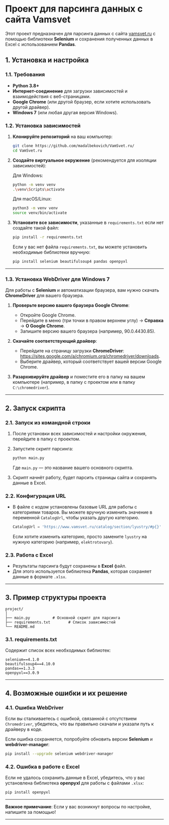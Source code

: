 # **Проект для парсинга данных с сайта Vamsvet**

Этот проект предназначен для парсинга данных с сайта [vamsvet.ru](https://www.vamsvet.ru) с помощью библиотеки **Selenium** и сохранения полученных данных в Excel с использованием **Pandas**.

## **1. Установка и настройка**

### 1.1. **Требования**

- **Python 3.8+**
- **Интернет-соединение** для загрузки зависимостей и взаимодействия с веб-страницами.
- **Google Chrome** (или другой браузер, если хотите использовать другой драйвер).
- **Windows 7** (или любая другая версия Windows).

### 1.2. **Установка зависимостей**

1. **Клонируйте репозиторий** на ваш компьютер:

    ```bash
    git clone https://github.com/madalbekovich/VamSvet.ru/
    cd VamSvet.ru
    ```

2. **Создайте виртуальное окружение** (рекомендуется для изоляции зависимостей):

    Для Windows:
    ```bash
    python -m venv venv
    .\venv\Scripts\activate
    ```

    Для macOS/Linux:
    ```bash
    python3 -m venv venv
    source venv/bin/activate
    ```

3. **Установите все зависимости**, указанные в `requirements.txt` если нет создайте такой файл:

    ```bash
    pip install -r requirements.txt
    ```

    Если у вас нет файла `requirements.txt`, вы можете установить необходимые библиотеки вручную:

    ```bash
    pip install selenium beautifulsoup4 pandas openpyxl
    ```

---

### 1.3. **Установка WebDriver для Windows 7**

Для работы с **Selenium** и автоматизации браузера, вам нужно скачать **ChromeDriver** для вашего браузера.

1. **Проверьте версию вашего браузера Google Chrome**:
   - Откройте Google Chrome.
   - Перейдите в меню (три точки в правом верхнем углу) → **Справка** → **О Google Chrome**.
   - Запишите версию вашего браузера (например, 90.0.4430.85).

2. **Скачайте соответствующий драйвер**:
   - Перейдите на страницу загрузки **ChromeDriver**: https://sites.google.com/a/chromium.org/chromedriver/downloads.
   - Выберите драйвер, который соответствует вашей версии Google Chrome.

3. **Разархивируйте драйвер** и поместите его в папку на вашем компьютере (например, в папку с проектом или в папку `C:\chromedriver`).

---

## **2. Запуск скрипта**

### 2.1. **Запуск из командной строки**

1. После установки всех зависимостей и настройки окружения, перейдите в папку с проектом.

2. Запустите скрипт парсинга:

    ```bash
    python main.py
    ```

    Где `main.py` — это название вашего основного скрипта.

3. Скрипт начнёт работу, будет парсить страницы сайта и сохранять данные в Excel.

### 2.2. **Конфигурация URL**

- В файле с кодом установлены базовые URL для работы с категориями товаров. Вы можете вручную изменить значение в переменной `CatalogUrl`, чтобы указать другую категорию.

    ```python
    CatalogUrl = 'https://www.vamsvet.ru/catalog/section/lyustry/#p{}'
    ```

    Если хотите изменить категорию, просто замените `lyustry` на нужную категорию (например, `elektrotovary`).

### 2.3. **Работа с Excel**

- Результаты парсинга будут сохранены в **Excel** файл.
- Для этого используется библиотека **Pandas**, которая сохраняет данные в формате `.xlsx`.

---

## **3. Пример структуры проекта**

```
project/
│
├── main.py          # Основной скрипт для парсинга
├── requirements.txt        # Список зависимостей
└── README.md               
```

### 3.1. **requirements.txt**

Содержит список всех необходимых библиотек:

```
selenium==4.1.0
beautifulsoup4==4.10.0
pandas==1.3.3
openpyxl==3.0.9
```

---

## **4. Возможные ошибки и их решение**

### 4.1. **Ошибка WebDriver**

Если вы сталкиваетесь с ошибкой, связанной с отсутствием `Chromedriver`, убедитесь, что вы правильно скачали и указали путь к драйверу в коде.

Если ошибка сохраняется, попробуйте обновить версии **Selenium** и **webdriver-manager**:

```bash
pip install --upgrade selenium webdriver-manager
```

### 4.2. **Ошибка в работе с Excel**

Если не удалось сохранить данные в Excel, убедитесь, что у вас установлена библиотека **openpyxl** для работы с файлами `.xlsx`:

```bash
pip install openpyxl
```

---

**Важное примечание**: Если у вас возникнут вопросы по настройке, напишите за помощью!

---
